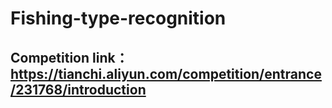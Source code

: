 # Fishing-type-recognition

## Competition link： https://tianchi.aliyun.com/competition/entrance/231768/introduction


